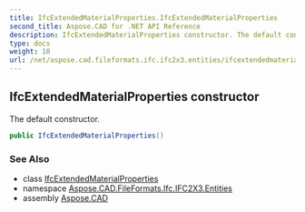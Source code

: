 ```yaml
---
title: IfcExtendedMaterialProperties.IfcExtendedMaterialProperties
second_title: Aspose.CAD for .NET API Reference
description: IfcExtendedMaterialProperties constructor. The default constructor
type: docs
weight: 10
url: /net/aspose.cad.fileformats.ifc.ifc2x3.entities/ifcextendedmaterialproperties/ifcextendedmaterialproperties/
---
```

## IfcExtendedMaterialProperties constructor

The default constructor.

```csharp
public IfcExtendedMaterialProperties()
```

### See Also

* class [IfcExtendedMaterialProperties](../)
* namespace [Aspose.CAD.FileFormats.Ifc.IFC2X3.Entities](../../ifcextendedmaterialproperties/)
* assembly [Aspose.CAD](../../../)


